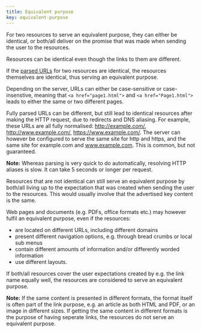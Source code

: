 ```yaml
---
title: Equivalent purpose 
key: equivalent-purpose 
---
```


For two resources to serve an equivalent purpose, they can either be identical, or both/all deliver on the promise that was made when sending the user to the resources.

Resources can be identical even though the links to them are different. 

If the [parsed URLs](https://www.w3.org/TR/html52/infrastructure.html#parsing-urls) for two resources are identical, the resources themselves are identical, thus serving an equivalent purpose. 

Depending on the server, URLs can either be case-sensitive or case-insenstive, meaning that `<a href="page1.html">` and `<a href="Page1.html">` leads to either the same or two different pages.

Fully parsed URLs can be different, but still lead to identical resources after making the HTTP request, due to redirects and DNS aliasing. For example, these URLs are all fully normalised: http://example.com/, http://www.example.com/, https://www.example.com/. The server can however be configured to serve the same site for http and https, and the same site for example.com and www.example.com. This is common, but not guaranteed. 

**Note:** Whereas parsing is very quick to do automatically, resolving HTTP aliases is slow. It can take 5 seconds or longer per request. 

Resources that are not identical can still serve an equivalent purpose by both/all living up to the expectation that was created when sending the user to the resources. This would usually involve that the advertised key content is the same.  

Web pages and documents (e.g. PDFs, office formats etc.) may however fulfil an equivalent purpose, even if the resources:
* are located on different URLs, including different domains
* present different navigation options, e.g. through bread crumbs or local sub menus
* contain different amounts of information and/or differently worded information
* use different layouts.

If both/all resources cover the user expectations created by e.g. the link name equally well, the resources are considered to serve an equivalent purpose. 

**Note:** If the same content is presented in different formats, the format itself is often part of the link purpose, e.g. an article as both HTML and PDF, or an image in different sizes. If getting the same content in different formats is the purpose of having seperate links, the resources do not serve an equivalent purpose.

